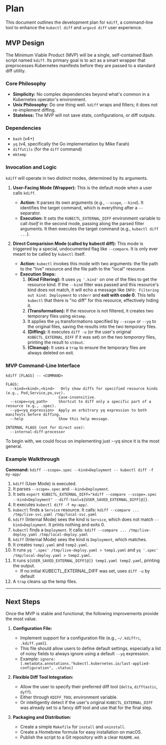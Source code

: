 # Plan

This document outlines the development plan for `kdiff`,
a command-line tool to enhance the `kubectl diff` and `argocd diff` user experience.

## MVP Design

The Minimum Viable Product (MVP) will be a single, self-contained Bash script named `kdiff`.
Its primary goal is to act as a smart wrapper that preprocesses Kubernetes manifests before they are passed to a standard diff utility.

### Core Philosophy

-   **Simplicity:** No complex dependencies beyond what's common in a Kubernetes operator's environment.
-   **Unix Philosophy:** Do one thing well. `kdiff` wraps and filters; it does not re-implement diffing.
-   **Stateless:** The MVP will not save state, configurations, or diff outputs.

### Dependencies

-   `bash` (v4+)
-   `yq` (v4, specifically the Go implementation by Mike Farah)
-   `diffutils` (for the `diff` command)
-   `mktemp`

### Invocation and Logic

`kdiff` will operate in two distinct modes, determined by its arguments.

1.  **User-Facing Mode (Wrapper):** This is the default mode when a user calls `kdiff`.
    -   **Action:** It parses its own arguments (e.g., `--scope`, `--kind`). It identifies the target command, which is everything after a `--` separator.
    -   **Execution:** It sets the `KUBECTL_EXTERNAL_DIFF` environment variable to call *itself* in the second mode,
    passing along the parsed filter arguments. It then executes the target command (e.g., `kubectl diff ...`).

2.  **Direct Comparision Mode (called by kubectl diff):** This mode is triggered by a special, undocumented flag like `--compare`. It is only ever meant to be called by `kubectl` itself.
    -   **Action:** `kubectl` invokes this mode with two arguments: the file path to the "live" resource and the file path to the "local" resource.
    -   **Execution Steps:**
        1.  **(Kind Filtering):** It uses `yq '.kind'` on one of the files to get the resource kind. If the `--kind` filter was passed and this resource's kind does not match, it will echo a message like `INFO: Filtering out kind: Deployment` to `stderr` and **exit with code 0**. This tells `kubectl` that there is "no diff" for this resource, effectively hiding it.
        2.  **(Transformation):** If the resource is not filtered, it creates two temporary files using `mktemp`.
        3.  It applies the `yq` transformations specified by `--scope` or `--yq` to the original files, saving the results into the two temporary files.
        4.  **(Diffing):** It executes `diff -u` (or the user's original `KUBECTL_EXTERNAL_DIFF` if it was set) on the two *temporary* files, printing the result to `stdout`.
        5.  **(Cleanup):** It uses a `trap` to ensure the temporary files are always deleted on exit.

### MVP Command-Line Interface

```text
kdiff [FLAGS] -- <COMMAND>

FLAGS:
  --kind=<kind>,<kind>   Only show diffs for specified resource kinds (e.g., Pod,Service,po,svc).
                        Case-insensitive.
  --scope=<yq_path>     Shortcut to diff only a specific part of a resource (e.g., .spec).
  --yq=<yq_expression>  Apply an arbitrary yq expression to both manifests before diffing.
  --help                Show this help message.

INTERNAL FLAGS (not for direct use):
  --internal-diff-processor
```

To begin with, we could focus on implementing just --yq since it is the most general.

### Example Walkthrough

**Command:** `kdiff --scope=.spec --kind=Deployment -- kubectl diff -f my-app/`

1.  `kdiff` (User Mode) is executed.
2.  It parses `--scope=.spec` and `--kind=Deployment`.
3.  It sets `export KUBECTL_EXTERNAL_DIFF="kdiff --compare --scope=.spec --kind=Deployment" --diff-tool=${USER_SAVED_EXTERNAL_DIFF[@]}`.
4.  It executes `kubectl diff -f my-app/`.
5.  `kubectl` finds a `Service` resource. It calls:
    `kdiff --compare ... /tmp/live-svc.yaml /tmp/local-svc.yaml`
6.  `kdiff` (Internal Mode) sees the kind is `Service`, which does not match `--kind=Deployment`. It prints nothing and exits 0.
7.  `kubectl` finds a `Deployment`. It calls:
    `kdiff --compare ... /tmp/live-deploy.yaml /tmp/local-deploy.yaml`
8.  `kdiff` (Internal Mode) sees the kind is `Deployment`, which matches.
9.  It creates `temp1.yaml` and `temp2.yaml`.
10. It runs `yq '.spec' /tmp/live-deploy.yaml > temp1.yaml` and `yq '.spec' /tmp/local-deploy.yaml > temp2.yaml`.
11. It runs `${USER_SAVED_EXTERNAL_DIFF[@]} temp1.yaml temp2.yaml`, printing the output.
    - If no initial KUBECTL_EXTERNAL_DIFF was set, uses `diff -u` by default
12. A `trap` cleans up the temp files.

---

## Next Steps

Once the MVP is stable and functional, the following improvements provide the most value.

1.  **Configuration File:**
    -   Implement support for a configuration file (e.g., `~/.kdiffrc`, `.kdiff.yaml`).
    -   This file should allow users to define default settings, especially a list of noisy fields to always ignore using a default `--yq` expression.
    -   Example: `ignore: [.metadata.annotations."kubectl.kubernetes.io/last-applied-configuration", .status]`

2.  **Flexible Diff Tool Integration:**
    -   Allow the user to specify their preferred diff tool (`delta`, `difftastic`, `dyff`).
    -   Either through `KDIFF_TOOL` environment variable.
    -   Or intelligently detect if the user's original `KUBECTL_EXTERNAL_DIFF` was already set to a fancy diff tool and use that for the final step.

4.  **Packaging and Distribution:**
    -   Create a simple `Makefile` for `install` and `uninstall`.
    -   Create a Homebrew formula for easy installation on macOS.
    -   Publish the script to a Git repository with a clear `README.md`.
